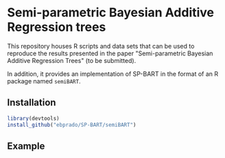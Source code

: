 # Semi-parametric Bayesian Additive Regression trees
This repository houses R scripts and data sets that can be used to reproduce the results presented in the paper "Semi-parametric Bayesian Additive Regression Trees" (to be submitted).

In addition, it provides an implementation of SP-BART in the format of an R package named ```semiBART```.

## Installation
``` r
library(devtools)
install_github("ebprado/SP-BART/semiBART")
```
## Example
